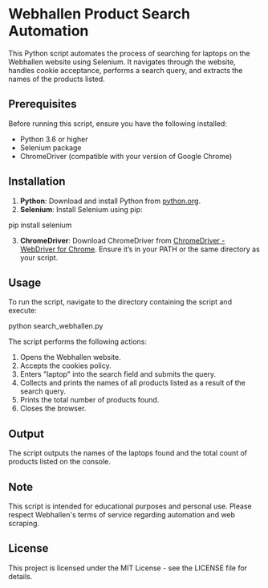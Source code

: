 # Webhallen Product Search Automation

This Python script automates the process of searching for laptops on the Webhallen website using Selenium. It navigates through the website, handles cookie acceptance, performs a search query, and extracts the names of the products listed.

## Prerequisites

Before running this script, ensure you have the following installed:
- Python 3.6 or higher
- Selenium package
- ChromeDriver (compatible with your version of Google Chrome)

## Installation

1. **Python**: Download and install Python from [python.org](https://www.python.org/downloads/).
2. **Selenium**: Install Selenium using pip:

pip install selenium

3. **ChromeDriver**: Download ChromeDriver from [ChromeDriver - WebDriver for Chrome](https://sites.google.com/a/chromium.org/chromedriver/downloads). Ensure it’s in your PATH or the same directory as your script.

## Usage

To run the script, navigate to the directory containing the script and execute:

python search_webhallen.py


The script performs the following actions:
1. Opens the Webhallen website.
2. Accepts the cookies policy.
3. Enters "laptop" into the search field and submits the query.
4. Collects and prints the names of all products listed as a result of the search query.
5. Prints the total number of products found.
6. Closes the browser.

## Output

The script outputs the names of the laptops found and the total count of products listed on the console.

## Note

This script is intended for educational purposes and personal use. Please respect Webhallen's terms of service regarding automation and web scraping.

## License

This project is licensed under the MIT License - see the LICENSE file for details.



